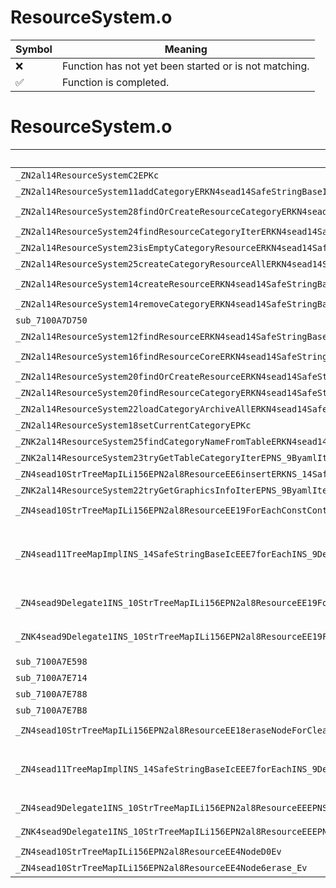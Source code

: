 # ResourceSystem.o
| Symbol | Meaning 
| ------------- | ------------- 
| :x: | Function has not yet been started or is not matching. 
| :white_check_mark: | Function is completed. 


# ResourceSystem.o
| Symbol (Demangled) | Symbol (Mangled) | Decompiled? |
| ------------- |  ------------- | ------------- |
| `_ZN2al14ResourceSystemC2EPKc` | `al::ResourceSystem::ResourceSystem(char const*)` | :white_check_mark: |
| `_ZN2al14ResourceSystem11addCategoryERKN4sead14SafeStringBaseIcEEiPNS1_4HeapE` | `al::ResourceSystem::addCategory(sead::SafeStringBase<char> const&,int,sead::Heap *)` | :white_check_mark: |
| `_ZN2al14ResourceSystem28findOrCreateResourceCategoryERKN4sead14SafeStringBaseIcEES5_PKc` | `al::ResourceSystem::findOrCreateResourceCategory(sead::SafeStringBase<char> const&,sead::SafeStringBase<char> const&,char const*)` | :white_check_mark: |
| `_ZN2al14ResourceSystem24findResourceCategoryIterERKN4sead14SafeStringBaseIcEE` | `al::ResourceSystem::findResourceCategoryIter(sead::SafeStringBase<char> const&)` | :white_check_mark: |
| `_ZN2al14ResourceSystem23isEmptyCategoryResourceERKN4sead14SafeStringBaseIcEE` | `al::ResourceSystem::isEmptyCategoryResource(sead::SafeStringBase<char> const&)` | :white_check_mark: |
| `_ZN2al14ResourceSystem25createCategoryResourceAllERKN4sead14SafeStringBaseIcEE` | `al::ResourceSystem::createCategoryResourceAll(sead::SafeStringBase<char> const&)` | :white_check_mark: |
| `_ZN2al14ResourceSystem14createResourceERKN4sead14SafeStringBaseIcEEPNS0_16ResourceCategoryEPKc` | `al::ResourceSystem::createResource(sead::SafeStringBase<char> const&,al::ResourceSystem::ResourceCategory *,char const*)` | :white_check_mark: |
| `_ZN2al14ResourceSystem14removeCategoryERKN4sead14SafeStringBaseIcEE` | `al::ResourceSystem::removeCategory(sead::SafeStringBase<char> const&)` | :white_check_mark: |
| `sub_7100A7D750` | `` | :white_check_mark: |
| `_ZN2al14ResourceSystem12findResourceERKN4sead14SafeStringBaseIcEE` | `al::ResourceSystem::findResource(sead::SafeStringBase<char> const&)` | :white_check_mark: |
| `_ZN2al14ResourceSystem16findResourceCoreERKN4sead14SafeStringBaseIcEEPNS1_10RingBufferIPNS0_16ResourceCategoryEE8iteratorE` | `al::ResourceSystem::findResourceCore(sead::SafeStringBase<char> const&,sead::RingBuffer<al::ResourceSystem::ResourceCategory *>::iterator *)` | :white_check_mark: |
| `_ZN2al14ResourceSystem20findOrCreateResourceERKN4sead14SafeStringBaseIcEEPKc` | `al::ResourceSystem::findOrCreateResource(sead::SafeStringBase<char> const&,char const*)` | :white_check_mark: |
| `_ZN2al14ResourceSystem20findResourceCategoryERKN4sead14SafeStringBaseIcEE` | `al::ResourceSystem::findResourceCategory(sead::SafeStringBase<char> const&)` | :white_check_mark: |
| `_ZN2al14ResourceSystem22loadCategoryArchiveAllERKN4sead14SafeStringBaseIcEE` | `al::ResourceSystem::loadCategoryArchiveAll(sead::SafeStringBase<char> const&)` | :white_check_mark: |
| `_ZN2al14ResourceSystem18setCurrentCategoryEPKc` | `al::ResourceSystem::setCurrentCategory(char const*)` | :white_check_mark: |
| `_ZNK2al14ResourceSystem25findCategoryNameFromTableERKN4sead14SafeStringBaseIcEE` | `al::ResourceSystem::findCategoryNameFromTable(sead::SafeStringBase<char> const&)const` | :white_check_mark: |
| `_ZNK2al14ResourceSystem23tryGetTableCategoryIterEPNS_9ByamlIterERKN4sead14SafeStringBaseIcEE` | `al::ResourceSystem::tryGetTableCategoryIter(al::ByamlIter *,sead::SafeStringBase<char> const&)const` | :white_check_mark: |
| `_ZN4sead10StrTreeMapILi156EPN2al8ResourceEE6insertERKNS_14SafeStringBaseIcEERKS3_` | `sead::StrTreeMap<156,al::Resource *>::insert(sead::SafeStringBase<char> const&,al::Resource * const&)` | :white_check_mark: |
| `_ZNK2al14ResourceSystem22tryGetGraphicsInfoIterEPNS_9ByamlIterERKN4sead14SafeStringBaseIcEE` | `al::ResourceSystem::tryGetGraphicsInfoIter(al::ByamlIter *,sead::SafeStringBase<char> const&)const` | :white_check_mark: |
| `_ZN4sead10StrTreeMapILi156EPN2al8ResourceEE19ForEachConstContextIPFvRNS_14SafeStringBaseIcEES3_EE4callEPNS_11TreeMapNodeIS7_EE` | `sead::StrTreeMap<156,al::Resource *>::ForEachConstContext<void (*)(sead::SafeStringBase<char> &,al::Resource *)>::call(sead::TreeMapNode<sead::SafeStringBase<char>> *)` | :white_check_mark: |
| `_ZN4sead11TreeMapImplINS_14SafeStringBaseIcEEE7forEachINS_9Delegate1INS_10StrTreeMapILi156EPN2al8ResourceEE19ForEachConstContextIPFvRS2_S9_EEEPNS_11TreeMapNodeIS2_EEEEEEvSI_RKT_` | `void sead::TreeMapImpl<sead::SafeStringBase<char>>::forEach<sead::Delegate1<sead::StrTreeMap<156,al::Resource *>::ForEachConstContext<void (*)(sead::SafeStringBase<char>&,al::Resource *)>,sead::TreeMapNode<sead::SafeStringBase<char>> *>>(sead::TreeMapNode<sead::SafeStringBase<char>> *,sead::Delegate1<sead::StrTreeMap<156,al::Resource *>::ForEachConstContext<void (*)(sead::SafeStringBase<char>&,al::Resource *)>,sead::TreeMapNode<sead::SafeStringBase<char>> *> const&)` | :white_check_mark: |
| `_ZN4sead9Delegate1INS_10StrTreeMapILi156EPN2al8ResourceEE19ForEachConstContextIPFvRNS_14SafeStringBaseIcEES4_EEEPNS_11TreeMapNodeIS8_EEE6invokeESF_` | `sead::Delegate1<sead::StrTreeMap<156,al::Resource *>::ForEachConstContext<void (*)(sead::SafeStringBase<char> &,al::Resource *)>,sead::TreeMapNode<sead::SafeStringBase<char>> *>::invoke(sead::TreeMapNode<sead::SafeStringBase<char>> *)` | :white_check_mark: |
| `_ZNK4sead9Delegate1INS_10StrTreeMapILi156EPN2al8ResourceEE19ForEachConstContextIPFvRNS_14SafeStringBaseIcEES4_EEEPNS_11TreeMapNodeIS8_EEE5cloneEPNS_4HeapE` | `sead::Delegate1<sead::StrTreeMap<156,al::Resource *>::ForEachConstContext<void (*)(sead::SafeStringBase<char> &,al::Resource *)>,sead::TreeMapNode<sead::SafeStringBase<char>> *>::clone(sead::Heap *)const` | :white_check_mark: |
| `sub_7100A7E598` | `` | :white_check_mark: |
| `sub_7100A7E714` | `` | :white_check_mark: |
| `sub_7100A7E788` | `` | :white_check_mark: |
| `sub_7100A7E7B8` | `` | :white_check_mark: |
| `_ZN4sead10StrTreeMapILi156EPN2al8ResourceEE18eraseNodeForClear_EPNS_11TreeMapNodeINS_14SafeStringBaseIcEEEE` | `sead::StrTreeMap<156,al::Resource *>::eraseNodeForClear_(sead::TreeMapNode<sead::SafeStringBase<char>> *)` | :white_check_mark: |
| `_ZN4sead11TreeMapImplINS_14SafeStringBaseIcEEE7forEachINS_9Delegate1INS_10StrTreeMapILi156EPN2al8ResourceEEEPNS_11TreeMapNodeIS2_EEEEEEvSD_RKT_` | `void sead::TreeMapImpl<sead::SafeStringBase<char>>::forEach<sead::Delegate1<sead::StrTreeMap<156,al::Resource *>,sead::TreeMapNode<sead::SafeStringBase<char>> *>>(sead::TreeMapNode<sead::SafeStringBase<char>> *,sead::Delegate1<sead::StrTreeMap<156,al::Resource *>,sead::TreeMapNode<sead::SafeStringBase<char>> *> const&)` | :white_check_mark: |
| `_ZN4sead9Delegate1INS_10StrTreeMapILi156EPN2al8ResourceEEEPNS_11TreeMapNodeINS_14SafeStringBaseIcEEEEE6invokeESA_` | `sead::Delegate1<sead::StrTreeMap<156,al::Resource *>,sead::TreeMapNode<sead::SafeStringBase<char>> *>::invoke(sead::TreeMapNode<sead::SafeStringBase<char>> *)` | :white_check_mark: |
| `_ZNK4sead9Delegate1INS_10StrTreeMapILi156EPN2al8ResourceEEEPNS_11TreeMapNodeINS_14SafeStringBaseIcEEEEE5cloneEPNS_4HeapE` | `sead::Delegate1<sead::StrTreeMap<156,al::Resource *>,sead::TreeMapNode<sead::SafeStringBase<char>> *>::clone(sead::Heap *)const` | :white_check_mark: |
| `_ZN4sead10StrTreeMapILi156EPN2al8ResourceEE4NodeD0Ev` | `sead::StrTreeMap<156,al::Resource *>::Node::~Node()` | :white_check_mark: |
| `_ZN4sead10StrTreeMapILi156EPN2al8ResourceEE4Node6erase_Ev` | `sead::StrTreeMap<156,al::Resource *>::Node::erase_(void)` | :white_check_mark: |

